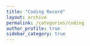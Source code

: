```yaml
---
title: "Coding Record"
layout: archive
permalink: /categories/coding
author_profile: true
sidebar_category: true
---
```

